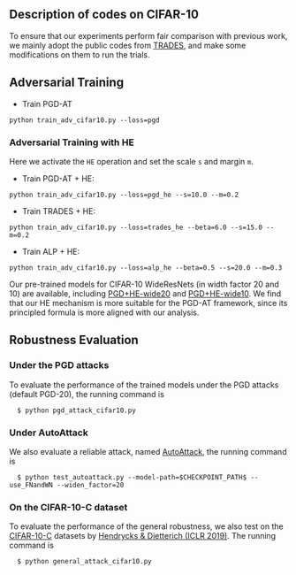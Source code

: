 ## Description of codes on CIFAR-10

To ensure that our experiments perform fair comparison with previous work, we mainly adopt the public codes from [TRADES](https://github.com/yaodongyu/TRADES), and make some modifications on them to run the trials.

## Adversarial Training 

* Train PGD-AT
```shell
python train_adv_cifar10.py --loss=pgd
```

### Adversarial Training with HE
Here we activate the `HE` operation and set the scale `s` and margin `m`.

* Train PGD-AT + HE:
```shell
python train_adv_cifar10.py --loss=pgd_he --s=10.0 --m=0.2
```

* Train TRADES + HE:
```shell
python train_adv_cifar10.py --loss=trades_he --beta=6.0 --s=15.0 --m=0.2
```

* Train ALP + HE:
```shell
python train_adv_cifar10.py --loss=alp_he --beta=0.5 --s=20.0 --m=0.3
```

Our pre-trained models for CIFAR-10 WideResNets (in width factor 20 and 10) are available, including [PGD+HE-wide20](http://ml.cs.tsinghua.edu.cn/~xiaoyang/downloads/weights/model-wideres-pgdHE-wide20.pt) and [PGD+HE-wide10](http://ml.cs.tsinghua.edu.cn/~xiaoyang/downloads/weights/model-wideres-pgdHE-wide10.pt). We find that our HE mechanism is more suitable for the PGD-AT framework, since its principled formula is more aligned with our analysis.

## Robustness Evaluation

### Under the PGD attacks
To evaluate the performance of the trained models under the PGD attacks (default PGD-20), the running command is 
```shell
  $ python pgd_attack_cifar10.py
```

### Under AutoAttack
We also evaluate a reliable attack, named [AutoAttack](https://github.com/fra31/auto-attack), the running command is 
```shell
  $ python test_autoattack.py --model-path=$CHECKPOINT_PATH$ --use_FNandWN --widen_factor=20

```

### On the CIFAR-10-C dataset

To evaluate the performance of the general robustness, we also test on the [CIFAR-10-C](https://zenodo.org/record/2535967) datasets by [Hendrycks & Dietterich (ICLR 2019)](https://arxiv.org/abs/1903.12261).
The running command is
```shell
  $ python general_attack_cifar10.py
```
